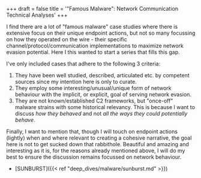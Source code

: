 +++
draft = false
title = '"Famous Malware": Network Communication Technical Analyses'
+++

I find there are a lot of "famous malware" case studies where there is extensive focus on their unique endpoint actions,
but not so many focussing on how they operated on the wire - their specific channel/protocol/communication implementations
to maximize network evasion potential. Here I this wanted to start a series that fills this gap.

I've only included cases that adhere to the following 3 criteria:
1. They have been well studied, described, articulated etc. by competent sources since my intention here is only to curate.
2. They employ some interesting/unusual/unique form of network behaviour with the implicit, or explicit, goal of serving network evasion.
3. They are not known/established C2 frameworks, but "once-off" malware strains with some historical relevancy. This is because I want to discuss _how they behaved_ and not _all the ways they could potentially behave_.

Finally, I want to mention that, though I will touch on endpoint actions (lightly) when and where relevant to creating a cohesive
narrative, the goal here is not to get sucked down that rabbithole. Beautiful and amazing and interesting as it is, for the
reasons already mentioned above, I will do my best to ensure the discussion remains focussed on network behaviour.

- [SUNBURST]({{< ref "deep_dives/malware/sunburst.md" >}})

